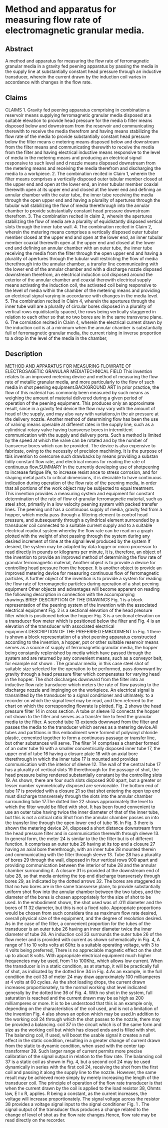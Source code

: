 # Method and apparatus for measuring flow rate of electromagnetic granular media.

## Abstract
A method and apparatus for measuring the flow rate of ferromagnetic granular media in a gravity fed peening apparatus by passing the media in the supply line at substantially constant head pressure through an inductive transducer, wherein the current drawn by the induction coil varies in accordance with changes in the flow rate.

## Claims
CLAIMS 1. Gravity fed peening apparatus comprising in combination a reservoir means supplying ferromagnetic granular media disposed at a suitable elevation to provide head pressure for the media b filter means disposed below and downstream from the reservoir and communicating therewith to receive the media therefrom and having means stabilizing the flow rate of the media to provide substantially constant head pressure below the filter means c metering means disposed below and downstream from the filter means and communicating therewith to receive the media from the filter and having electrical inductive means responsive to the level of media in the metering means and producing an electrical signal responsive to such level and d nozzle means disposed downstream from the metering means and receiving the media therefrom and discharging the media to a workpiece. 2. The combination recited in Claim 1, wherein the filter means comprises a vertically disposed outer tubular member closed at the upper end and open at the lower end, an inner tubular member coaxial therewith open at its upper end and closed at the lower end and defining an annular chamber with the outer tube, the inner tube receiving the media through the open upper end and having a plurality of apertures through the tubular wall stabilizing the flow of media therethrough into the annular chamber to provide substantially constant head pressure downstream therefrom. 3. The combination recited in claim 2, wherein the apertures stabilizing the flow of media are a plurality of equidistantly disposed vertical slots through the inner tube wall. 4. The combination recited in Claim 2, wherein the metering means comprises a vertically disposed outer tubular member closed at the upper end and open at the lower end, an inner tubular member coaxial therewith open at the upper end and closed at the lower end and defining an annular chamber with an outer tube, the inner tube receiving the media from the filter through the open upper end and having a plurality of apertures through the tubular wall restricting the flow of media therethrough into the annular chamber, a transfer line communicating with the lower end of the annular chamber and with a discharge nozzle disposed downstream therefrom, an electrical induction coil disposed around the exterior of the annular chamber and coaxial therewith electrical supply means activating the induction coil, the activated coil being responsive to the level of media within the chamber of the metering means and providing an electrical signal varying in accordance with dhanges in the media level. 5. The combination recited in Claim 4, wherein the apertures through the inner tube wall are a plurality of circular bores disposed in a plurality of vertical rows equidistantly spaced, the rows being vertically staggered in relation to each other so that no two bores are in the same transverse plane. 6. The cormiation recited in Claim 4, wherein the electrical current drawn by the induction coil is at a minimum when the annular chamber is substantially full of ferromagnetic granular media, the current rising in inverse proportion to a drop in the level of the media in the chamber,

## Description
METHOD AND APPARATUS FOR MEASURING FLOWRATE OF ELECTROSAGETIC GRANULAR MEDIATECHNICAL FIELD This invention relates to an improved metering device and method of measuring the flow rate of metallic granular media, and more particularly to the flow of such media in shot peening equipment.BACKGROUND ART In prior practice, the flow of this material has commonly been measured by such means as weighing the amount of material delivered during a given period of operation of the peening equipment. This produces only an approximate result, since in a gravity fed device the flow may vary with the amount of head of the supply, and may also vary with variations,in the air pressure at the delivery nozzle. Another method of determining flow has been the use of valving means operable at different rates in the supply line, such as a cylindrical rotary valve having transverse bores in intermittent communication with the supply and delivery ports. Such a method is limited by the speed at which the valve can be rotated and by the number of transverse bores which can be provided. The device is also expensive to fabricate, owing to the necessity of precision machining. It is the purpose of tbis invention to overcome such drawbacks by means providing a substan tidily constant flow rate, and electrical means for reading the rate of continuous flow.SUMMARY In the currently developing use of shotpeening to increase fatigue life, to increase resist ance to stress corrosion, and for shaping metal parts to critical dimensions, it is desirable to have continuous indication during operation of the flow rate of the peening media, in order that all portions of the work object may be subjected to equal treatment. This invention provides a measuring system and equipment for constant determination of the rate of flow of granular ferromagnetic material, such as steel shot, primarily in a low velocity peening system with packed transfer lines. The peening unit has a continuous supply of media, gravity fed from a hopper, which media pass through a filtering element to control head pressure, and subsequently through a cylindrical element surrounded by a transducer coil connected to a suitable current supply and to a suitable electrical readout system whereby the flow rate can be read on a graph plotted with the weight of shot passing through the system during any desired increment of time at the signal level produced by the system If desired, the system may be adapted by data logger or micro processor to read directly in pounds or kilograms per minute, It is, therefore, an object of the invention to provide an improved method of determining the flow rate of granular ferromagnetic material, Another object is to provide a device for controlling head pressure from the hopper. It is another object to provide an improved metering device for measuring continuous flow of ferromagnetic particles, A further object of the invention is to provide a system for reading the flow rate of ferromagnetic particles during operation of a shot peening equipment Other objects and advantages will become apparent on reading the following description in connection with the accompanying drawings.BRIEF DESCRIPTION OF THE DRAWINGS Fig. 1 is a block representation of the peening system of the invention with the associated electrical equipment Fig. 2 is a sectional elevation of the head pressure filter which is positioned below the hopper Fig. 3 is a sectional elevation on a transducer flow meter which is positioned below the filter and Fig. 4 is an elevation of the transducer with associated electrical equipment.DESCRIPTION OF THE PREFERRED EMBODIMENT In Fig. 1 there is shown a block representation of a shot peening apparatus constructed according to the invention, a hopper, pot or other suitable reservoir means serves as a source of supply of ferromagnetic granular media, the hopper being constantly replenished by media which have passed through the system and are returned by any convenient means, such as a conveyor belt, for example not shown . The granular media, in this case steel shot of suitable size selected for the operation to be performed, pass downward by gravity through a head pressure filter which compensstes for varying head in the hopper. The shot discharges downward from the filter into an inductive flow rate transducer which meters the rate of flow passing to the discharge nozzle and impinging on the workpiece. An electrical signal is transmitted by the transducer to a signal conditioner and ultimately. to a recorder on which the signal level may be read, and then referred to the chart on which the corresponding flowrate is plotted. Fig. 2 shows the head pressure filter 14 in cross section. A tube or sleeve 12 connects the hopper not shown to the filter and serves as a transfer line to feed the granular media to the filter. A secohd tube 13 extends downward from the filter and passes the media to the transducer which serves as a metering device.All tubes and partitions in this embodiment were formed of polyvinyl chloride plastic, cemented together to form a continuous passage or transfer line, but other substances will serve. The filter 14 comprises a chamber formed of an outer tube 16 with a smaller concentrically disposed inner tube 17, the upper end of tube 16 having a closure plate 18 with an axial bore therethrough in which the inner tube 17 is mounted and provides communication with the interior of sleeve 12. The wall of the central tube 17 has a plurality of vertical slots 19 therethrough for the passage of shot, the head pressure being rendered substantially constant by the controlling slots 19. As shown, there are four such slots disposed 900 apart, but a greater or lesser number symmetrically disposed are serviceable. The bottom end of tube 17 is provided with a closure 21 so that shot entering the open top end must discharge transversely through the slots into the annular chamber surrounding tube 17.The dotted line 22 shows approximately the level to which the filter would be filled with shot. It has been found convenient to use an outer tube having twice the inner diameter of that of the inner tube, but this is not a critical ratio Shot from the annular chamber passes on into thc transfer line through the open lower end of tube 16. In Fig. 3 there is shown the metering device 24, disposed a short distance downstream from the head pressure filter and in communication therewith through sleeve 13. In general form, the meter 24 is similar to the the filter but is of different function. It comprises an outer tube 26 having at its top end a closure 27 having an axial bore therethrough, with an inner tube 28 mounted therein and communicating with the filter through sleeve 13. Tube 28 has a plurality of bores 29 through the wall, disposed in four vertical rows 900 apart and providing communication between the interior of tube 28 and the annular chamber surrounding it. A closure 31 is provided at the downstream end of tube 28, so that media entering the top end discharge transversely through bores 29, as indicated by the dotted arrows 32. The bores are staggered so that no two bores are in the same transverse plane, to provide substantially uniform shot flow into the annular chamber between the two tubes, and the diameter of the bores is chosen appropriately for the size of shot to be used. In the embodiment shown, the shot used was of .011 diameter and the bores of 11 32 diameter, but this is not a fixed ratio. Appropriate proportions would be chosen from such considera tins as maximum flow rate desired, overall physical size of the equipment, and the degree of resolution desired. As in the case of the filter, a convenient proportion for the tubes of the transducer is an outer tube 26 having an inner diameter twice the inner diameter of tube 28. An induction coil 33 surrounds the outer tube 26 of the flow meter and is provided with current as shown schematically in Fig. 4, A range of 1 to 10 volts volts at 60hz is a suitable operating voltage, with 3 to 4 volts being preferred, There is no appreciable magnetic effect on the shot up to about 8 volts. With appropriate electrical equipment much higher frequencies may be used, from 1 to 100Khz, which allows low current. When the transducer is in a static condition, as at startup, it will be practically full of shot, as indicated by the dotted line 34 in Fig. 4.As an example, in the full condition the coil 33 of meter 24 may draw approximately 100 milliamperes at 4 volts at 60 cycles. As the shot loading drops, the current drawn increases proportionately, to the normal working shot level indicated generally by the dotted line 36 of Fig. 4. With no shot in the system, full saturation is reached and the current drawn may be as high as 200 milliamperes or more. It is to be understood that this is an example only, depending on the characteristics of the coil used, and is not a limitation of the invention Fig. 4 also shows an option which may be used.In addition to the working coil 24 through which the shot passes to the nozzle, there may be provided a balancing. coil 37 in the circuit which is of the same form and size as the working coil but which has closed ends and is filled with shot. The balancing coil, if used, will boost the usable signal it creates a null effect in the static condition, resulting in a greater change of current drawn from the static to dynamic condition, when used with the center tap transformer 39. Such larger range of current permits more precise calibration of the signal output in relation to the flow rate. The balancing coil 37 is a static coil as shown in Fig. 4, but a second coil 24 may be used dynamically in series with the first coil 24, receiving the shot from the first coil and passing it along the supply line to the nozzle. However, the same result may be achieved more simply by merely increasing the length of the transducer coil. The principle of operation of the flow rate transducer is that when the current drawn by the coil is applied to the load resistor 38, Ohmts law, E I x R, applies. R being a constant, as the current increases, the voltage will increase proportionately. The signal voltage across the resistor 38 provides a voltage signal input to the signal conditioner Fig. 1 . The signal output of the transducer thus produces a change related to the change of level of shot as the flow rate changes.Hence, flow rate may be read directly on the recorder.
